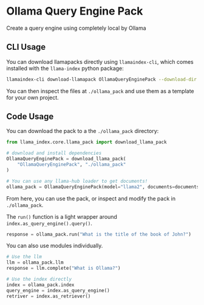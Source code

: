 # Ollama Query Engine Pack

Create a query engine using completely local by Ollama

## CLI Usage

You can download llamapacks directly using `llamaindex-cli`, which comes installed with the `llama-index` python package:

```bash
llamaindex-cli download-llamapack OllamaQueryEnginePack --download-dir ./ollama_pack
```

You can then inspect the files at `./ollama_pack` and use them as a template for your own project.

## Code Usage

You can download the pack to a the `./ollama_pack` directory:

```python
from llama_index.core.llama_pack import download_llama_pack

# download and install dependencies
OllamaQueryEnginePack = download_llama_pack(
    "OllamaQueryEnginePack", "./ollama_pack"
)

# You can use any llama-hub loader to get documents!
ollama_pack = OllamaQueryEnginePack(model="llama2", documents=documents)
```

From here, you can use the pack, or inspect and modify the pack in `./ollama_pack`.

The `run()` function is a light wrapper around `index.as_query_engine().query()`.

```python
response = ollama_pack.run("What is the title of the book of John?")
```

You can also use modules individually.

```python
# Use the llm
llm = ollama_pack.llm
response = llm.complete("What is Ollama?")

# Use the index directly
index = ollama_pack.index
query_engine = index.as_query_engine()
retriver = index.as_retriever()
```
